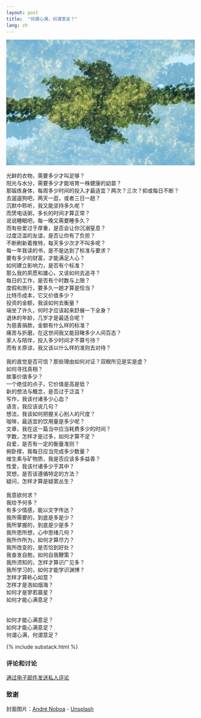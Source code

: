 ```yaml
---
layout: post
title:  "何谓心满，何谓意足？"
lang: zh
---
```

<img class="cover" src="/img/enough/cover.jpg">

光鲜的衣物，需要多少才叫足够？<br/>
阳光与水分，需要多少才能培育一株健康的幼苗？<br/>
那锻炼身体，每周多少时间的投入才最适宜？两次？三次？抑或每日不断？<br/>
去遛遛狗吧，两天一逛，或者三日一趟？<br/>
沉默中聆听，我又能坚持多久呢？<br/>
而煲电话粥，多长的时间才算正常？<br/>
说说睡眠吧，每一晚又需要睡多久？<br/>
而有些爱过于厚重，是否会让你沉溺窒息？<br/>
过度泛滥的友谊，是否让你有了负担？<br/>
不断刷新着推特，每天多少次才不叫多呢？<br/>
每一年我读的书，是不是达到了标准与要求？<br/>
要有多少的财富，才能满足人心？<br/>
如何建立影响力，是否有个标准？<br/>
那么我的夙愿和雄心，又该如何去追寻？<br/>
每日的工作，是否有个时数与上限？<br/>
度假和旅行，要多久一趟才算是恰当？<br/>
比特币成本，它又价值多少？<br/>
投资的金额，我该如何去衡量？<br/>
端坐了许久，何时才应该起来舒展一下全身？<br/>
退休的年龄，几岁才是最适合呢？<br/>
为慈善捐款，金额有什么样的标准？<br/>
痛苦与折磨，在这世间我又能目睹多少人间百态？<br/>
家人与陪伴，投入多少时间才不算亏待？<br/>
而有关原谅，我又该以什么样的准则去对待？<br/>
<br/>
我的直觉是否可信？那些理由如何对证？双眼所见是实是虚？<br/>
如何寻找真相？<br/>
故事价值多少？<br/>
一个绝佳的点子，它价值是高是低？<br/>
新的想法与概念，是否过于泛滥？<br/>
写作，我该付诸多少心血？<br/>
语言，我应该说几句？<br/>
想法，我该如何把握关心别人的尺度？<br/>
咖啡，最适宜的饮用量是多少呢？<br/>
文章，我在这一篇当中应当耗费多少的时间？<br/>
字数，怎样才是过多，如何才算不足？<br/>
自爱，是否有一定的衡量准则？<br/>
俯卧撑，我每日应当完成多少数量？<br/>
维生素与矿物质，我是否应该多多益善？<br/>
性爱，我该付诸多少于其中？<br/>
冥想，是否该遵循特定的方法？<br/>
疑问，怎样才算是疑窦丛生？<br/>
<br/>
我意欲何求？<br/>
我给予何多？<br/>
有多少情感，能以文字传达？<br/>
我所需要的，到底是多是少？<br/>
我所掌握的，到底是少是多？<br/>
我所思所想，心中思绪几何？<br/>
我所作所为，如何才算尽力？<br/>
我所改变的，是否恰到好处？<br/>
我奋发自勉，如何自我鞭策？<br/>
我所须知的，怎样才算识广见多？<br/>
我所学习的，如何才能学识渊博？<br/>
怎样才算称心如意？<br/>
怎样才是浩如烟海？<br/>
如何才是寥若晨星？<br/>
如何才能心满意足？<br/>
<br/>
<br/>
如何才能心满意足？<br/>
如何才能心满意足？<br/>
何谓心满，何谓意足？<br/>


{% include substack.html %}

### 评论和讨论
[通过电子邮件发送私人评论](mailto:enough@maraoz.com)


### 致谢

<span>封面图片：<a href="https://unsplash.com/@andrenoboa?utm_source=unsplash&amp;utm_medium=referral&amp;utm_content=creditCopyText">André Noboa</a> - <a href="https://unsplash.com/s/photos/chaos?utm_source=unsplash&amp;utm_medium=referral&amp;utm_content=creditCopyText">Unsplash</a></span>

